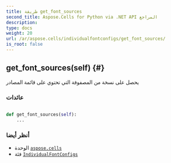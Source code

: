 ```yaml
---
title: طريقة get_font_sources
second_title: Aspose.Cells for Python via .NET API المراجع
description:
type: docs
weight: 20
url: /ar/aspose.cells/individualfontconfigs/get_font_sources/
is_root: false
---
```

##  get_font_sources(self) {#}
يحصل على نسخة من المصفوفة التي تحتوي على قائمة المصادر


###  عائدات




```python

def get_font_sources(self):
    ...
```





###  أنظر أيضا
* الوحدة [`aspose.cells`](../../)
* فئة [`IndividualFontConfigs`](/cells/python-net/ar/aspose.cells/individualfontconfigs)
